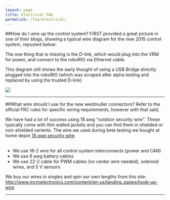 ```yaml
---
layout: page
title: Electrical FAQ
permalink: /faq/electrical/
---
```



##How do I wire up the control system?
FIRST provided a great picture in one of their blogs, showing a typical wire diagram for the new 2015 control system, reposted below:

The one thing that is missing is the D-link, which would plug into the VRM for power, and connect to the roboRIO via Ethernet cable.

This diagram still shows the early thought of using a USB Bridge directly plugged into the roboRIO (which was scraped after alpha testing and replaced by using the trusted D-link)

<img src="../../Images/2015_CS_Layout.jpg">

---

##What wire should I use for the new weidmuller connectors?
Refer to the official FRC rules for specific wiring requirements, however with that said,

We have had a lot of success using 18 awg  "outdoor security wire". These typically come with thin walled jackets and you can find them in shielded or non-shielded varients. The wire we used during beta testing we bought at home depot [18 awg security wire](http://www.homedepot.com/p/Southwire-18-2-Shield-Security-Cable-By-the-Foot-57573199/204725192?N=5yc1vZc7d4).
<br><br>

* We use 18-2 wire for all control system interconnects (power and CAN) 
* We use 6 awg battery cables
* We use 22-2 cable for PWM cables (no center wire needed), solenoid wires, and 5 V sensors 

We buy our wires in singles and spin our own lengths from this site: http://www.mcmelectronics.com/content/en-us/landing_pages/hook-up-wire


---

